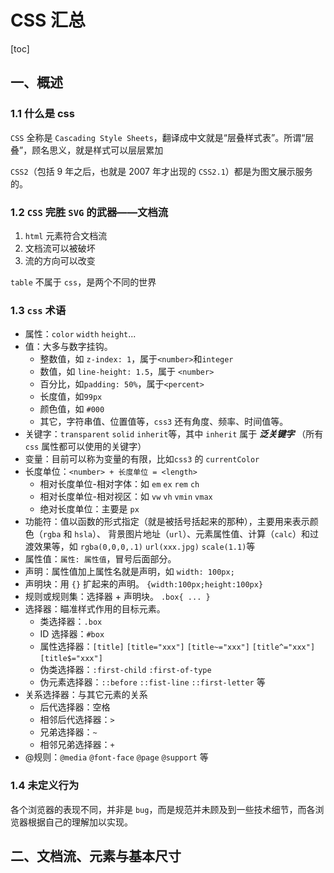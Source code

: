 # CSS 汇总

[toc]

## 一、概述

### 1.1 什么是 css

`CSS` 全称是 `Cascading Style Sheets`，翻译成中文就是“层叠样式表”。所谓“层叠”，顾名思义，就是样式可以层层累加

`CSS2`（包括 9 年之后，也就是 2007 年才出现的 `CSS2.1`）都是为图文展示服务的。

### 1.2 `CSS` 完胜 `SVG` 的武器——文档流

1. `html` 元素符合文档流
2. 文档流可以被破坏
3. 流的方向可以改变

`table` 不属于 `css`，是两个不同的世界

### 1.3 `css` 术语

- 属性：`color` `width` `height`...
- 值：大多与数字挂钩。
  - 整数值，如 `z-index: 1`，属于`<number>`和`integer`
  - 数值，如 `line-height: 1.5`，属于 `<number>`
  - 百分比，如`padding: 50%`，属于`<percent>`
  - 长度值，如`99px`
  - 颜色值，如 `#000`
  - 其它，字符串值、位置值等，`css3` 还有角度、频率、时间值等。
- 关键字：`transparent` `solid` `inherit`等，其中 `inherit` 属于 **_泛关键字_** （所有 `css` 属性都可以使用的关键字）
- 变量：目前可以称为变量的有限，比如`css3` 的 `currentColor`
- 长度单位：`<number> + 长度单位 = <length>`
  - 相对长度单位-相对字体：如 `em` `ex` `rem` `ch`
  - 相对长度单位-相对视区：如 `vw` `vh` `vmin` `vmax`
  - 绝对长度单位：主要是 `px`
- 功能符：值以函数的形式指定（就是被括号括起来的那种），主要用来表示颜色（`rgba` 和 `hsla`）、
  背景图片地址（`url`）、元素属性值、计算（`calc`）和过渡效果等，如 `rgba(0,0,0,.1)` `url(xxx.jpg)` `scale(1.1)`等
- 属性值：`属性: 属性值`，冒号后面部分。
- 声明：属性值加上属性名就是声明，如 `width: 100px;`
- 声明块：用 `{}` 扩起来的声明。 `{width:100px;height:100px}`
- 规则或规则集：选择器 + 声明块。 `.box{ ... }`
- 选择器：瞄准样式作用的目标元素。
  - 类选择器：`.box`
  - ID 选择器：`#box`
  - 属性选择器：`[title]` `[title="xxx"]` `[title~="xxx"]` `[title^="xxx"]` `[title$="xxx"]`
  - 伪类选择器：`:first-child` `:first-of-type`
  - 伪元素选择器：`::before` `::fist-line` `::first-letter` 等
- 关系选择器：与其它元素的关系
  - 后代选择器：空格
  - 相邻后代选择器：`>`
  - 兄弟选择器：`~`
  - 相邻兄弟选择器：`+`
- @规则：`@media` `@font-face` `@page` `@support` 等

### 1.4 未定义行为

各个浏览器的表现不同，并非是 `bug`，而是规范并未顾及到一些技术细节，而各浏览器根据自己的理解加以实现。

## 二、文档流、元素与基本尺寸
